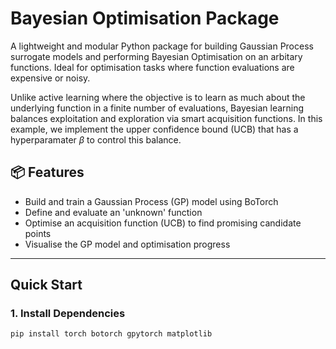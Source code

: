 # Bayesian Optimisation Package

A lightweight and modular Python package for building Gaussian Process surrogate models and performing Bayesian Optimisation on an arbitary functions. Ideal for optimisation tasks where function evaluations are expensive or noisy.

Unlike active learning where the objective is to learn as much about the underlying function in a finite number of evaluations, Bayesian learning balances exploitation and exploration via smart acquisition functions. In this example, we implement the upper confidence bound (UCB) that has a hyperparamater $\beta$ to control this balance.

## 📦 Features

- Build and train a Gaussian Process (GP) model using BoTorch
- Define and evaluate an 'unknown' function
- Optimise an acquisition function (UCB) to find promising candidate points
- Visualise the GP model and optimisation progress

---

## Quick Start

### 1. Install Dependencies

```bash
pip install torch botorch gpytorch matplotlib

